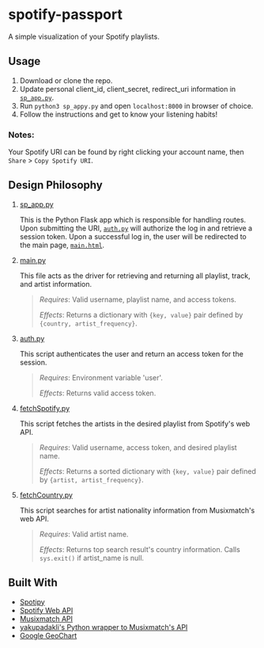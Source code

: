 # spotify-passport
A simple visualization of your Spotify playlists.

## Usage
1. Download or clone the repo.
2. Update personal client\_id, client\_secret, redirect\_uri information in [`sp_app.py`](sp_app.py).
3. Run `python3 sp_appy.py` and open `localhost:8000` in browser of choice.
4. Follow the instructions and get to know your listening habits!

### Notes:
Your Spotify URI can be found by right clicking your account name, then `Share` > `Copy Spotify URI`.

## Design Philosophy
1. [sp_app.py](sp_app.py)

   This is the Python Flask app which is responsible for handling routes.
   Upon submitting the URI, [`auth.py`](src/auth.py) will authorize the log in and retrieve a session token.
   Upon a successful log in, the user will be redirected to the main page, [`main.html`](templates/main.html).

2. [main.py](src/main.py)

   This file acts as the driver for retrieving and returning all playlist, track, and artist information.

   >_Requires_: Valid username, playlist name, and access tokens.
   >
   >_Effects_: Returns a dictionary with `{key, value}` pair defined by `{country, artist_frequency}`.
   
3. [auth.py](src/auth.py)

   This script authenticates the user and return an access token for the session.

   > _Requires_: Environment variable 'user'.
   >
   > _Effects_: Returns valid access token.

4. [fetchSpotify.py](src/fetchSpotify.py)

   This script fetches the artists in the desired playlist from Spotify's web API.

   > _Requires_: Valid username, access token, and desired playlist name.
   >
   > _Effects_: Returns a sorted dictionary with `{key, value}` pair defined by `{artist, artist_frequency}`.

5. [fetchCountry.py](src/fetchCountry.py)

   This script searches for artist nationality information from Musixmatch's web API.

   >_Requires_: Valid artist name.
   >
   > _Effects_:  Returns top search result's country information. Calls `sys.exit()` if artist_name is null.


## Built With
+ [Spotipy](https://spotipy.readthedocs.io/en/2.12.0/)
+ [Spotify Web API](https://developer.spotify.com/documentation/web-api/)
+ [Musixmatch API](https://developer.musixmatch.com/)
+ [yakupadakli's Python wrapper to Musixmatch's API](https://github.com/yakupadakli/python-musixmatch)
+ [Google GeoChart](https://developers.google.com/chart/interactive/docs/gallery/geochart)